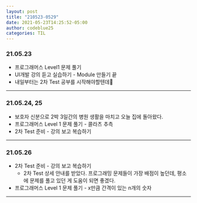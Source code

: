 ```yaml
---
layout: post
title: "210523-0529"
date: 2021-05-23T14:25:52-05:00
author: codeblue25
categories: TIL
---
```


<h3>21.05.23</h3>

- 프로그래머스 Level1 문제 풀기
- UI개발 강의 듣고 실습하기 - Module 만들기 끝
- 내일부터는 2차 Test 공부를 시작해야할텐데💫

---

<h3>21.05.24, 25</h3>

- 보호자 신분으로 2박 3일간의 병원 생활을 마치고 오늘 집에 돌아왔다.
- 프로그래머스 Level 1 문제 풀기 - 콜라츠 추측
- 2차 Test 준비 - 강의 보고 복습하기

---

<h3>21.05.26</h3>

- 2차 Test 준비 - 강의 보고 복습하기
  - 2차 Test 상세 안내를 받았다. 프로그래밍 문제들이 가장 배점이 높던데, 평소에 문제를 풀고 있던 게 도움이 되면 좋겠다.
- 프로그래머스 Level 1 문제 풀기 - x만큼 간격이 있는 n개의 숫자

---
